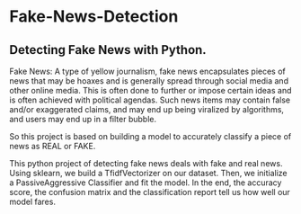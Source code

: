 # Fake-News-Detection
Detecting Fake News with Python.
-------------------------------
Fake News:
A type of yellow journalism, fake news encapsulates pieces of news that may be hoaxes and is generally spread through social media and other online media. This is often done to further or impose certain ideas and is often achieved with political agendas. Such news items may contain false and/or exaggerated claims, and may end up being viralized by algorithms, and users may end up in a filter bubble.

So this project is based on building a model to accurately classify a piece of news as REAL or FAKE.

This python project of detecting fake news deals with fake and real news. Using sklearn, we build a TfidfVectorizer on our dataset. Then, we initialize a PassiveAggressive Classifier and fit the model. In the end, the accuracy score, the confusion matrix and the classification report tell us how well our model fares.
